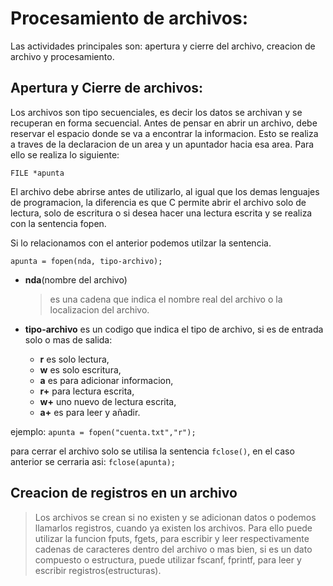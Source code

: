 ﻿# Procesamiento de archivos:
 
Las actividades principales son: apertura y cierre del archivo, creacion de archivo y procesamiento.


## Apertura y Cierre de archivos: 
	
Los archivos son tipo secuenciales, es decir los datos se archivan y se recuperan en forma secuencial. 
Antes de pensar en abrir un archivo, debe reservar el espacio donde se va a encontrar la informacion. 
Esto se realiza a traves de la declaracion de un area y un apuntador hacia esa area. 
Para ello se realiza lo siguiente:

`FILE *apunta`

El archivo debe abrirse antes de utilizarlo, al igual que los demas lenguajes de programacion, 
la diferencia es que C permite abrir el archivo solo de lectura, solo de escritura o si desea hacer una lectura escrita y se realiza con la sentencia fopen. 

Si lo relacionamos con el anterior podemos utilzar la sentencia.

`apunta = fopen(nda, tipo-archivo);`
	
* **nda**(nombre del archivo)
	> es una cadena que indica el nombre real del archivo o la localizacion del archivo.

* **tipo-archivo**
	es un codigo que indica el tipo de archivo, si es de entrada solo o mas de salida: 
	* **r** es solo lectura, 
	* **w** es solo escritura, 
	* **a** es para adicionar informacion, 
	* **r+** para lectura escrita, 
	* **w+** uno nuevo de lectura escrita,
	* **a+** es para leer y añadir.

ejemplo: `apunta = fopen("cuenta.txt","r");`

para cerrar el archivo solo se utilisa la sentencia `fclose()`, 
en el caso anterior se cerraria asi: `fclose(apunta);`

## Creacion de registros en un archivo 

> Los archivos se crean si no existen y 
se adicionan datos o podemos llamarlos registros, cuando ya existen los archivos. Para ello puede utilizar la funcion fputs, fgets, para escribir y leer respectivamente cadenas de caracteres dentro del archivo o mas bien, si es un dato compuesto o estructura, puede utilizar fscanf, fprintf, para leer y escribir registros(estructuras).